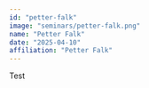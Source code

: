 ```yaml
---
id: "petter-falk"
image: "seminars/petter-falk.png"
name: "Petter Falk"
date: "2025-04-10"
affiliation: "Petter Falk"
---
```


Test